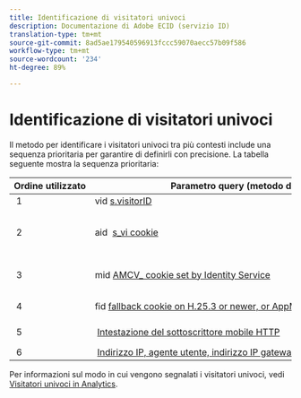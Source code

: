 ```yaml
---
title: Identificazione di visitatori univoci
description: Documentazione di Adobe ECID (servizio ID)
translation-type: tm+mt
source-git-commit: 8ad5ae179540596913fccc59070aecc57b09f586
workflow-type: tm+mt
source-wordcount: '234'
ht-degree: 89%

---
```



# Identificazione di visitatori univoci

Il metodo per identificare i visitatori univoci tra più contesti include una sequenza prioritaria per garantire di definirli con precisione. La tabella seguente mostra la sequenza prioritaria:

| Ordine utilizzato | Parametro query (metodo di raccolta) | Valore della colonna post_visid_type | Presente quando |
|---|---|---|---|
|  1  | vid [s.visitorID](https://docs.adobe.com/content/help/it-IT/analytics/technotes/visitor-identification.html)  | 0  | `s.visitorID` è impostato. |
|  2  | aid  [s_vi cookie](https://docs.adobe.com/content/help/it-IT/analytics/technotes/visitor-identification.html)  | 3  | Il visitatore aveva un cookie s_vi esistente prima che tu implementassi il servizio ID visitatore, oppure hai configurato un [periodo di tolleranza](https://docs.adobe.com/content/help/it-IT/id-service/using/reference/analytics-reference/grace-period.html) per il servizio ID visitatore.  |
|  3  | mid [AMCV_ cookie set by Identity Service](https://docs.adobe.com/content/help/it-IT/id-service/using/home.html)  |  5  |  Il browser del visitatore accetta i cookie (di prima parte) e [!UICONTROL Identity Service] viene distribuito.  |
|  4  | fid [fallback cookie on H.25.3 or newer, or AppMeasurement for JavaScript](https://docs.adobe.com/content/help/it-IT/analytics/technotes/visitor-identification.html)  |  4  |  Il browser del visitatore accetta i cookie (di prima parte).  |
|  5  |  [Intestazione del sottoscrittore mobile HTTP](https://docs.adobe.com/content/help/it-IT/analytics/technotes/visitor-identification.html)  |  2  |  Il dispositivo è riconosciuto come dispositivo mobile.  |
|  6  |  [Indirizzo IP, agente utente, indirizzo IP gateway](https://docs.adobe.com/content/help/it-IT/analytics/technotes/visitor-identification.html)  |  1  |  Il browser del visitatore non accetta i cookie. |

Per informazioni sul modo in cui vengono segnalati i visitatori univoci, vedi [Visitatori univoci in Analytics](https://docs.adobe.com/content/help/it-IT/analytics/components/variables/dimensions-reports/reports-unique-visitors-v15-dsc.html).
